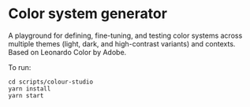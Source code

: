 # Color system generator

A playground for defining, fine-tuning, and testing color systems across multiple themes (light, dark, and high-contrast variants) and contexts. Based on Leonardo Color by Adobe.

To run:

```
cd scripts/colour-studio
yarn install
yarn start
```
